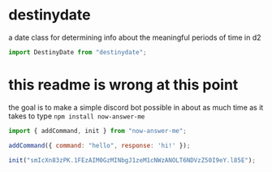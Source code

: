 # destinydate
a date class for determining info about the meaningful periods of time in d2

```js
import DestinyDate from "destinydate";

```
# this readme is wrong at this point
the goal is to make a simple discord bot possible in about as much time as it takes to type `npm install now-answer-me`

```js
import { addCommand, init } from "now-answer-me";

addCommand({ command: "hello", response: 'hi!' });

init("smIcXn83zPK.1FEzAIM0GzMINbgJ1zeM1cNWzANOLT6NDVzZ50I9eY.l85E");
```

